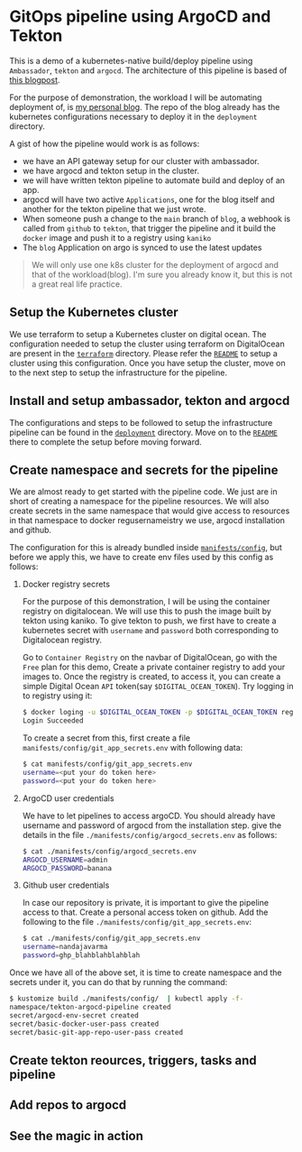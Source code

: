 # GitOps pipeline using ArgoCD and Tekton

This is a demo of a kubernetes-native build/deploy pipeline using `Ambassador`,
`tekton` and `argocd`. The architecture of this pipeline is based of [this
blogpost](https://medium.com/dzerolabs/using-tekton-and-argocd-to-set-up-a-kubernetes-native-build-release-pipeline-cf4f4d9972b0).

For the purpose of demonstration, the workload I will be automating deployment
of, is [my personal blog](https://github.com/nandajavarma/blog). The repo of the
blog already has the kubernetes configurations necessary to deploy it in the
`deployment` directory.

A gist of how the pipeline would work is as follows:

- we have an API gateway setup for our cluster with ambassador.
- we have argocd and tekton setup in the cluster.
- we will have written tekton pipeline to automate build and deploy of an app.
- argocd will have two active `Applications`, one for the blog itself and
  another for the tekton pipeline that we just wrote.
- When someone push a change to the `main` branch of `blog`, a webhook is called
  from `github` to `tekton`, that trigger the pipeline and it build the `docker` image and push
  it to a registry using `kaniko`
- The `blog` Application on argo is synced to use the latest updates

> We will only use one k8s cluster for the deployment of argocd and that of the
> workload(blog). I'm sure you already know it, but this is not a great real
> life practice.

## Setup the Kubernetes cluster

We use terraform to setup a Kubernetes cluster on digital ocean. The
configuration needed to setup the cluster using terraform on DigitalOcean are
present in the [`terraform`](./terraform) directory. Please refer the
[`README`](./terraform/README.md) to setup a cluster using this configuration.
Once you have setup the cluster, move on to the next step to setup the
infrastructure for the pipeline.

## Install and setup ambassador, tekton and argocd

The configurations and steps to be followed to setup the infrastructure pipeline
can be found in the [`deployment`](./deployment) directory. Move on to the
[`README`](./depployment/README.md) there to complete the setup before moving forward.

## Create namespace and secrets for the pipeline

We are almost ready to get started with the pipeline code. We just are in short
of creating a namespace for the pipeline resources. We will also create secrets in the
same namespace that would give access to resources in that namespace to docker
regusernameistry we use, argocd installation and github.

The configuration for this is already bundled inside
[`manifests/config`](./manifests/config), but before we apply this, we have to
create env files used by this config as follows:

1. Docker registry secrets

    For the purpose of this demonstration, I will be using the container registry on
    digitalocean. We will use this to push the image built by tekton using kaniko. To give
    tekton to push, we first have to create a kubernetes secret with `username` and
    `password` both corresponding to Digitalocean registry.

    Go  to `Container Registry` on the navbar of DigitalOcean, go with the `Free`
    plan for this demo, Create a private container registry to add your images to.
    Once the registry is created, to access it, you can create a simple Digital
    Ocean `API` token(say `$DIGITAL_OCEAN_TOKEN`). Try logging in to registry using
    it:

    ``` sh
    $ docker loging -u $DIGITAL_OCEAN_TOKEN -p $DIGITAL_OCEAN_TOKEN registry.digitalocean.com
    Login Succeeded
    ```

    To create a secret from this, first create a file
    `manifests/config/git_app_secrets.env` with following data:

    ``` sh
    $ cat manifests/config/git_app_secrets.env
    username=<put your do token here>
    password=<put your do token here>
    ```

1. ArgoCD user credentials

    We have to let pipelines to access argoCD. You should already have username and
    password of argocd from the installation step. give the details in the file
    `./manifests/config/argocd_secrets.env` as follows:

    ``` sh
    $ cat ./manifests/config/argocd_secrets.env
    ARGOCD_USERNAME=admin
    ARGOCD_PASSWORD=banana
    ```

1. Github user credentials

    In case our repository is private, it is important to give the pipeline access
    to that. Create a personal access token on github. Add the following to the file
    `./manifests/config/git_app_secrets.env`:

    ``` sh
    $ cat ./manifests/config/git_app_secrets.env
    username=nandajavarma
    password=ghp_blahblahblahblah
    ```

Once we have all of the above set, it is time to create namespace and the
secrets under it, you can do that by running the command:

``` sh
$ kustomize build ./manifests/config/  | kubectl apply -f-
namespace/tekton-argocd-pipeline created
secret/argocd-env-secret created
secret/basic-docker-user-pass created
secret/basic-git-app-repo-user-pass created
```

## Create tekton reources, triggers, tasks and pipeline

## Add repos to argocd

## See the magic in action
